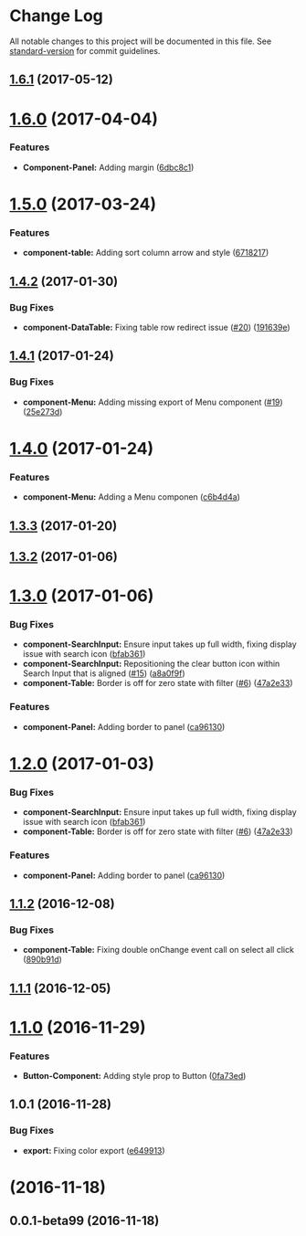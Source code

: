 # Change Log

All notable changes to this project will be documented in this file. See [standard-version](https://github.com/conventional-changelog/standard-version) for commit guidelines.

<a name="1.6.1"></a>
## [1.6.1](https://github.com/signal/sprinkles-ui/compare/v1.6.0...v1.6.1) (2017-05-12)



<a name="1.6.0"></a>
# [1.6.0](https://github.com/signal/sprinkles-ui/compare/v1.5.0...v1.6.0) (2017-04-04)


### Features

* **Component-Panel:** Adding margin ([6dbc8c1](https://github.com/signal/sprinkles-ui/commit/6dbc8c1))



<a name="1.5.0"></a>
# [1.5.0](https://github.com/signal/sprinkles-ui/compare/v1.4.2...v1.5.0) (2017-03-24)


### Features

* **component-table:** Adding sort column arrow and style ([6718217](https://github.com/signal/sprinkles-ui/commit/6718217))



<a name="1.4.2"></a>
## [1.4.2](https://github.com/signal/sprinkles-ui/compare/v1.4.1...v1.4.2) (2017-01-30)


### Bug Fixes

* **component-DataTable:** Fixing table row redirect issue ([#20](https://github.com/signal/sprinkles-ui/issues/20)) ([191639e](https://github.com/signal/sprinkles-ui/commit/191639e))



<a name="1.4.1"></a>
## [1.4.1](https://github.com/signal/sprinkles-ui/compare/v1.4.0...v1.4.1) (2017-01-24)


### Bug Fixes

* **component-Menu:** Adding missing export of Menu component ([#19](https://github.com/signal/sprinkles-ui/issues/19)) ([25e273d](https://github.com/signal/sprinkles-ui/commit/25e273d))



<a name="1.4.0"></a>
# [1.4.0](https://github.com/signal/sprinkles-ui/compare/v1.3.3...v1.4.0) (2017-01-24)


### Features

* **component-Menu:** Adding a Menu componen ([c6b4d4a](https://github.com/signal/sprinkles-ui/commit/c6b4d4a))



<a name="1.3.3"></a>
## [1.3.3](https://github.com/signal/sprinkles-ui/compare/v1.3.2...v1.3.3) (2017-01-20)



<a name="1.3.2"></a>
## [1.3.2](https://github.com/signal/sprinkles-ui/compare/v1.3.0...v1.3.2) (2017-01-06)



<a name="1.3.0"></a>
# [1.3.0](https://github.com/signal/sprinkles-ui/compare/v1.1.2...v1.3.0) (2017-01-06)


### Bug Fixes

* **component-SearchInput:** Ensure input takes up full width, fixing display issue with search icon ([bfab361](https://github.com/signal/sprinkles-ui/commit/bfab361))
* **component-SearchInput:** Repositioning the clear button icon within Search Input that is aligned ([#15](https://github.com/signal/sprinkles-ui/issues/15)) ([a8a0f9f](https://github.com/signal/sprinkles-ui/commit/a8a0f9f))
* **component-Table:** Border is off for zero state with filter ([#6](https://github.com/signal/sprinkles-ui/issues/6)) ([47a2e33](https://github.com/signal/sprinkles-ui/commit/47a2e33))


### Features

* **component-Panel:** Adding border to panel ([ca96130](https://github.com/signal/sprinkles-ui/commit/ca96130))



<a name="1.2.0"></a>
# [1.2.0](https://github.com/signal/sprinkles-ui/compare/v1.1.2...v1.2.0) (2017-01-03)


### Bug Fixes

* **component-SearchInput:** Ensure input takes up full width, fixing display issue with search icon ([bfab361](https://github.com/signal/sprinkles-ui/commit/bfab361))
* **component-Table:** Border is off for zero state with filter ([#6](https://github.com/signal/sprinkles-ui/issues/6)) ([47a2e33](https://github.com/signal/sprinkles-ui/commit/47a2e33))


### Features

* **component-Panel:** Adding border to panel ([ca96130](https://github.com/signal/sprinkles-ui/commit/ca96130))



<a name="1.1.2"></a>
## [1.1.2](https://github.com/signal/sprinkles-ui/compare/v1.1.1...v1.1.2) (2016-12-08)


### Bug Fixes

* **component-Table:** Fixing double onChange event call on select all click ([890b91d](https://github.com/signal/sprinkles-ui/commit/890b91d))



<a name="1.1.1"></a>
## [1.1.1](https://github.com/signal/sprinkles-ui/compare/v1.1.0...v1.1.1) (2016-12-05)



<a name="1.1.0"></a>
# [1.1.0](https://github.com/signal/sprinkles-ui/compare/v1.0.1...v1.1.0) (2016-11-29)


### Features

* **Button-Component:** Adding style prop to Button ([0fa73ed](https://github.com/signal/sprinkles-ui/commit/0fa73ed))



<a name="1.0.1"></a>
## 1.0.1 (2016-11-28)


### Bug Fixes

* **export:** Fixing color export ([e649913](https://github.com/signal/sprinkles-ui/commit/e649913))



<a name=""></a>
#  (2016-11-18)



<a name="0.0.1-beta99"></a>
## 0.0.1-beta99 (2016-11-18)
